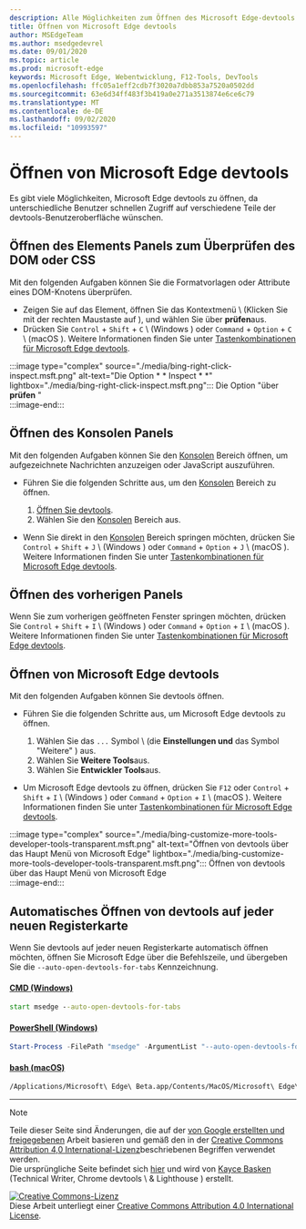 ```yaml
---
description: Alle Möglichkeiten zum Öffnen des Microsoft Edge-devtools
title: Öffnen von Microsoft Edge devtools
author: MSEdgeTeam
ms.author: msedgedevrel
ms.date: 09/01/2020
ms.topic: article
ms.prod: microsoft-edge
keywords: Microsoft Edge, Webentwicklung, F12-Tools, DevTools
ms.openlocfilehash: ffc05a1eff2cdb7f3020a7dbb853a7520a0502dd
ms.sourcegitcommit: 63e6d34ff483f3b419a0e271a3513874e6ce6c79
ms.translationtype: MT
ms.contentlocale: de-DE
ms.lasthandoff: 09/02/2020
ms.locfileid: "10993597"
---
```

<!-- Copyright Kayce Basques 

   Licensed under the Apache License, Version 2.0 (the "License");
   you may not use this file except in compliance with the License.
   You may obtain a copy of the License at

       https://www.apache.org/licenses/LICENSE-2.0

   Unless required by applicable law or agreed to in writing, software
   distributed under the License is distributed on an "AS IS" BASIS,
   WITHOUT WARRANTIES OR CONDITIONS OF ANY KIND, either express or implied.
   See the License for the specific language governing permissions and
   limitations under the License. -->

# Öffnen von Microsoft Edge devtools  

Es gibt viele Möglichkeiten, Microsoft Edge devtools zu öffnen, da unterschiedliche Benutzer schnellen Zugriff auf verschiedene Teile der devtools-Benutzeroberfläche wünschen.  

## Öffnen des Elements Panels zum Überprüfen des DOM oder CSS  

Mit den folgenden Aufgaben können Sie die Formatvorlagen oder Attribute eines DOM-Knotens überprüfen.

*   Zeigen Sie auf das Element, öffnen Sie das Kontextmenü \ (Klicken Sie mit der rechten Maustaste auf \), und wählen Sie über **prüfen**aus.  
*   Drücken Sie `Control` + `Shift` + `C` \ (Windows \) oder `Command` + `Option` + `C` \ (macOS \).  Weitere Informationen finden Sie unter [Tastenkombinationen für Microsoft Edge devtools][DevToolsShortcuts].  

:::image type="complex" source="./media/bing-right-click-inspect.msft.png" alt-text="Die Option * * Inspect * *" lightbox="./media/bing-right-click-inspect.msft.png":::
   Die Option "über **prüfen** "  
:::image-end:::  

<!--See [Get Started With Viewing And Changing CSS][GetStartedCSS].  -->  

## Öffnen des Konsolen Panels  

Mit den folgenden Aufgaben können Sie den [Konsolen][DevToolsConsoleIndex] Bereich öffnen, um aufgezeichnete Nachrichten anzuzeigen oder JavaScript auszuführen.  

*   Führen Sie die folgenden Schritte aus, um den [Konsolen][DevToolsConsoleIndex] Bereich zu öffnen.  
    
    1.  [Öffnen Sie devtools](#open-microsoft-edge-devtools).  
    1.  Wählen Sie den [Konsolen][DevToolsConsoleIndex] Bereich aus.  

*   Wenn Sie direkt in den [Konsolen][DevToolsConsoleIndex] Bereich springen möchten, drücken Sie `Control` + `Shift` + `J` \ (Windows \) oder `Command` + `Option` + `J` \ (macOS \).  Weitere Informationen finden Sie unter [Tastenkombinationen für Microsoft Edge devtools][DevToolsShortcuts].  

<!--See [Get Started With The Console][ConsoleGetStarted].  -->

## Öffnen des vorherigen Panels  

Wenn Sie zum vorherigen geöffneten Fenster springen möchten, drücken Sie `Control` + `Shift` + `I` \ (Windows \) oder `Command` + `Option` + `I` \ (macOS \).  Weitere Informationen finden Sie unter [Tastenkombinationen für Microsoft Edge devtools][DevToolsShortcuts].  

## Öffnen von Microsoft Edge devtools  

Mit den folgenden Aufgaben können Sie devtools öffnen.  

*   Führen Sie die folgenden Schritte aus, um Microsoft Edge devtools zu öffnen.  
    
    1.  Wählen Sie das  `...` Symbol \ (die **Einstellungen und** das Symbol "Weitere" \) aus.  
    1.  Wählen Sie **Weitere Tools**aus.  
    1.  Wählen Sie **Entwickler Tools**aus.  
    
*   Um Microsoft Edge devtools zu öffnen, drücken Sie `F12` oder `Control` + `Shift` + `I` \ (Windows \) oder `Command` + `Option` + `I` \ (macOS \).  Weitere Informationen finden Sie unter [Tastenkombinationen für Microsoft Edge devtools][DevToolsShortcuts].  

:::image type="complex" source="./media/bing-customize-more-tools-developer-tools-transparent.msft.png" alt-text="Öffnen von devtools über das Haupt Menü von Microsoft Edge" lightbox="./media/bing-customize-more-tools-developer-tools-transparent.msft.png":::
   Öffnen von devtools über das Haupt Menü von Microsoft Edge  
:::image-end:::  

## Automatisches Öffnen von devtools auf jeder neuen Registerkarte  

Wenn Sie devtools auf jeder neuen Registerkarte automatisch öffnen möchten, öffnen Sie Microsoft Edge über die Befehlszeile, und übergeben Sie die `--auto-open-devtools-for-tabs` Kennzeichnung.  

#### [CMD (Windows)](#tab/cmd-windows/)  

<a id="selenium-tools-install"></a>  

```cmd
start msedge --auto-open-devtools-for-tabs
```  

#### [PowerShell (Windows)](#tab/powershell-windows/)  

<a id="selenium-tools-install"></a>  

```powershell
Start-Process -FilePath "msedge" -ArgumentList "--auto-open-devtools-for-tabs"
```  

#### [bash (macOS)](#tab/bash-macos/)  

<a id="selenium-tools-install"></a>  

```bash
/Applications/Microsoft\ Edge\ Beta.app/Contents/MacOS/Microsoft\ Edge\ Beta --auto-open-devtools-for-tabs
```  

* * *  

<!-- links -->  

[DevToolsConsoleIndex]: ./console/index.md "Übersicht über die Konsole | Microsoft docs"  
[DevtoolsShortcuts]: ./shortcuts.md "Microsoft Edge devtools-Tastenkombinationen – Microsoft docs"  

<!--[ConsoleGetStarted]: /microsoft-edge/devtools-guide-chromium/console/get-started ""  -->  
<!--[GetStartedCSS]: /microsoft-edge/devtools-guide-chromium/css "CSS"  -->

> [!NOTE]
> Teile dieser Seite sind Änderungen, die auf der [von Google erstellten und freigegebenen][GoogleSitePolicies] Arbeit basieren und gemäß den in der [Creative Commons Attribution 4,0 International-Lizenz][CCA4IL]beschriebenen Begriffen verwendet werden.  
> Die ursprüngliche Seite befindet sich [hier](https://developers.google.com/web/tools/chrome-devtools/open) und wird von [Kayce Basken][KayceBasques] (Technical Writer, Chrome devtools \ & Lighthouse \) erstellt.  

[![Creative Commons-Lizenz][CCby4Image]][CCA4IL]  
Diese Arbeit unterliegt einer [Creative Commons Attribution 4.0 International License][CCA4IL].  

[CCA4IL]: https://creativecommons.org/licenses/by/4.0  
[CCby4Image]: https://i.creativecommons.org/l/by/4.0/88x31.png  
[GoogleSitePolicies]: https://developers.google.com/terms/site-policies  
[KayceBasques]: https://developers.google.com/web/resources/contributors/kaycebasques  
